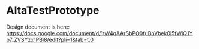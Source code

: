 # AltaTestPrototype
Design document is here:
https://docs.google.com/document/d/1tW4qAArSbPO0fuBnVbek0i5fWiQ1Yb7_ZVSYzx1PBi8/edit?pli=1&tab=t.0